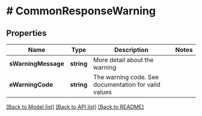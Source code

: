 # # CommonResponseWarning

## Properties

Name | Type | Description | Notes
------------ | ------------- | ------------- | -------------
**sWarningMessage** | **string** | More detail about the warning |
**eWarningCode** | **string** | The warning code. See documentation for valid values |

[[Back to Model list]](../../README.md#models) [[Back to API list]](../../README.md#endpoints) [[Back to README]](../../README.md)

